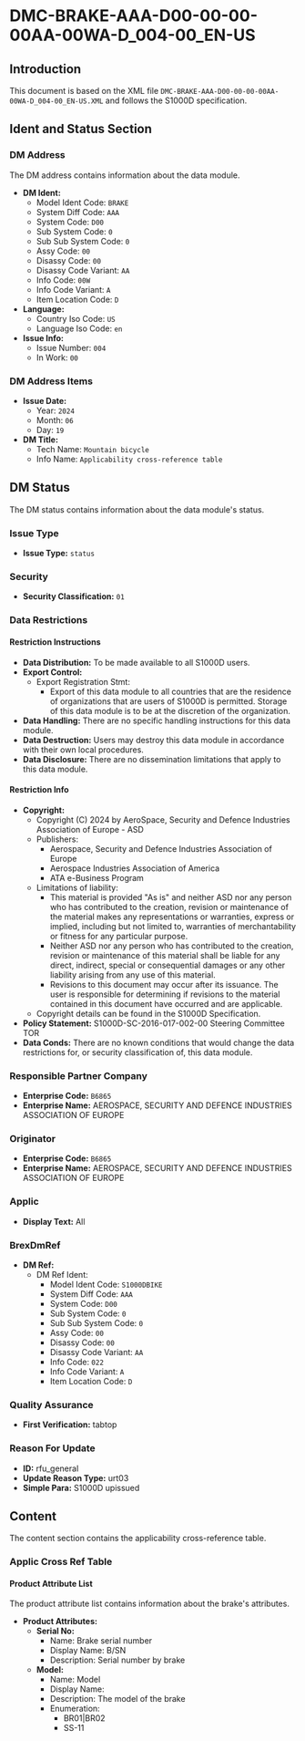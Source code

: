 # DMC-BRAKE-AAA-D00-00-00-00AA-00WA-D_004-00_EN-US
## Introduction
This document is based on the XML file `DMC-BRAKE-AAA-D00-00-00-00AA-00WA-D_004-00_EN-US.XML` and follows the S1000D specification.

## Ident and Status Section
### DM Address
The DM address contains information about the data module.
* **DM Ident:**
	+ Model Ident Code: `BRAKE`
	+ System Diff Code: `AAA`
	+ System Code: `D00`
	+ Sub System Code: `0`
	+ Sub Sub System Code: `0`
	+ Assy Code: `00`
	+ Disassy Code: `00`
	+ Disassy Code Variant: `AA`
	+ Info Code: `00W`
	+ Info Code Variant: `A`
	+ Item Location Code: `D`
* **Language:** 
	+ Country Iso Code: `US`
	+ Language Iso Code: `en`
* **Issue Info:**
	+ Issue Number: `004`
	+ In Work: `00`

### DM Address Items
* **Issue Date:** 
	+ Year: `2024`
	+ Month: `06`
	+ Day: `19`
* **DM Title:**
	+ Tech Name: `Mountain bicycle`
	+ Info Name: `Applicability cross-reference table`

## DM Status
The DM status contains information about the data module's status.
### Issue Type
* **Issue Type:** `status`

### Security
* **Security Classification:** `01`

### Data Restrictions
#### Restriction Instructions
* **Data Distribution:** To be made available to all S1000D users.
* **Export Control:**
	+ Export Registration Stmt: 
		- Export of this data module to all countries that are the residence of organizations that are users of S1000D is permitted. Storage of this data module is to be at the discretion of the organization.
* **Data Handling:** There are no specific handling instructions for this data module.
* **Data Destruction:** Users may destroy this data module in accordance with their own local procedures.
* **Data Disclosure:** There are no dissemination limitations that apply to this data module.

#### Restriction Info
* **Copyright:**
	+ Copyright (C) 2024 by AeroSpace, Security and Defence Industries Association of Europe - ASD
	+ Publishers:
		- Aerospace, Security and Defence Industries Association of Europe
		- Aerospace Industries Association of America
		- ATA e-Business Program
	+ Limitations of liability:
		- This material is provided "As is" and neither ASD nor any person who has contributed to the creation, revision or maintenance of the material makes any representations or warranties, express or implied, including but not limited to, warranties of merchantability or fitness for any particular purpose.
		- Neither ASD nor any person who has contributed to the creation, revision or maintenance of this material shall be liable for any direct, indirect, special or consequential damages or any other liability arising from any use of this material.
		- Revisions to this document may occur after its issuance. The user is responsible for determining if revisions to the material contained in this document have occurred and are applicable.
	+ Copyright details can be found in the S1000D Specification.
* **Policy Statement:** S1000D-SC-2016-017-002-00 Steering Committee TOR
* **Data Conds:** There are no known conditions that would change the data restrictions for, or security classification of, this data module.

### Responsible Partner Company
* **Enterprise Code:** `B6865`
* **Enterprise Name:** AEROSPACE, SECURITY AND DEFENCE INDUSTRIES ASSOCIATION OF EUROPE

### Originator
* **Enterprise Code:** `B6865`
* **Enterprise Name:** AEROSPACE, SECURITY AND DEFENCE INDUSTRIES ASSOCIATION OF EUROPE

### Applic
* **Display Text:** All

### BrexDmRef
* **DM Ref:**
	+ DM Ref Ident:
		- Model Ident Code: `S1000DBIKE`
		- System Diff Code: `AAA`
		- System Code: `D00`
		- Sub System Code: `0`
		- Sub Sub System Code: `0`
		- Assy Code: `00`
		- Disassy Code: `00`
		- Disassy Code Variant: `AA`
		- Info Code: `022`
		- Info Code Variant: `A`
		- Item Location Code: `D`

### Quality Assurance
* **First Verification:** tabtop

### Reason For Update
* **ID:** rfu_general
* **Update Reason Type:** urt03
* **Simple Para:** S1000D upissued

## Content
The content section contains the applicability cross-reference table.
### Applic Cross Ref Table
#### Product Attribute List
The product attribute list contains information about the brake's attributes.
* **Product Attributes:**
	+ **Serial No:**
		- Name: Brake serial number
		- Display Name: B/SN
		- Description: Serial number by brake
	+ **Model:**
		- Name: Model
		- Display Name:
		- Description: The model of the brake
		- Enumeration: 
			- BR01|BR02
			- SS-11